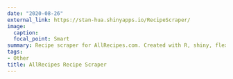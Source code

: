 ```yaml
---
date: "2020-08-26"
external_link: https://stan-hua.shinyapps.io/RecipeScraper/
image:
  caption: 
  focal_point: Smart
summary: Recipe scraper for AllRecipes.com. Created with R, shiny, flexdashboard, and shinyapps.io
tags:
- Other
title: AllRecipes Recipe Scraper
---
```


